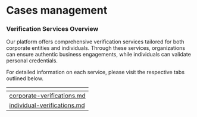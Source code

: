 # Cases management

### Verification Services Overview

Our platform offers comprehensive verification services tailored for both corporate entities and individuals. Through these services, organizations can ensure authentic business engagements, while individuals can validate personal credentials.

For detailed information on each service, please visit the respective tabs outlined below.

<table data-view="cards"><thead><tr><th data-type="content-ref"></th></tr></thead><tbody><tr><td><a href="corporate-verifications.md">corporate-verifications.md</a></td></tr><tr><td><a href="individual-verifications.md">individual-verifications.md</a></td></tr></tbody></table>
